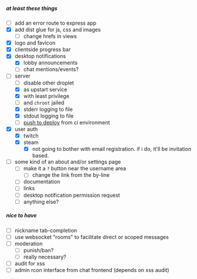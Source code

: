 
##### at least these things

- [ ] add an error route to express app
- [x] add dist glue for js, css and images
  + [ ] change hrefs in views
- [x] logo and favicon
- [x] clientside progress bar
- [x] desktop notifications
  + [x] lobby announcements
  + [ ] chat mentions/events?
- [ ] server
  + [ ] disable other droplet
  + [x] as upstart service
  + [x] with least privilege
  + [ ] and `chroot` jailed
  + [x] stderr logging to file
  + [x] stdout logging to file
  + [ ] [push to deploy](https://www.digitalocean.com/community/tutorials/how-to-set-up-automatic-deployment-with-git-with-a-vps) from ci environment
- [x] user auth
  + [x] twitch
  + [x] steam
    * [x] not going to bother with email registration. if i do, it'll be invitation based.
- [ ] some kind of an about and/or settings page
  + [ ] make it a `?` button near the username area
    * [ ] change the link from the by-line
  + [ ] documentation
  + [ ] links
  + [ ] desktop notification permission request
  + [ ] anything else?

##### nice to have

- [ ] nickname tab-completion
- [ ] use websocket "rooms" to facilitate direct or scoped messages
- [ ] moderation
  + [ ] punish/ban?
  + [ ] really necessary?
- [ ] audit for xss
- [ ] admin rcon interface from chat frontend (depends on xss audit)
